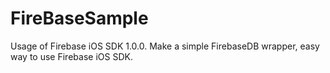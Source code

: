 FireBaseSample
==============
Usage of Firebase iOS SDK 1.0.0.
Make a simple FirebaseDB wrapper, easy way to use Firebase iOS SDK.

